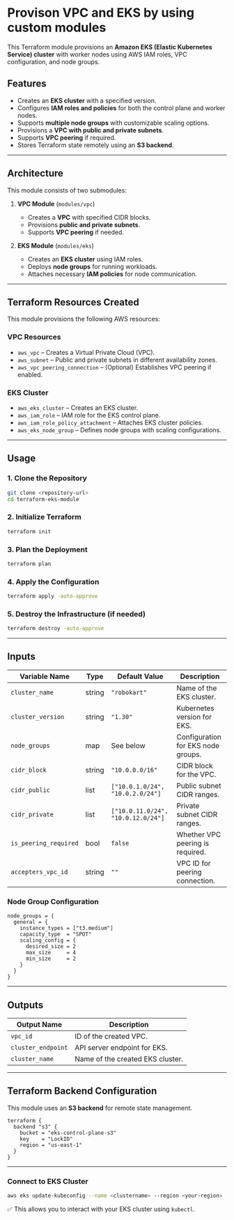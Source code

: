 
# Provison VPC and EKS by using custom modules

This Terraform module provisions an **Amazon EKS (Elastic Kubernetes Service) cluster** with worker nodes using AWS IAM roles, VPC configuration, and node groups.

## Features

- Creates an **EKS cluster** with a specified version.
- Configures **IAM roles and policies** for both the control plane and worker nodes.
- Supports **multiple node groups** with customizable scaling options.
- Provisions a **VPC with public and private subnets**.
- Supports **VPC peering** if required.
- Stores Terraform state remotely using an **S3 backend**.

---

## Architecture

This module consists of two submodules:

1. **VPC Module** (`modules/vpc`)
   - Creates a **VPC** with specified CIDR blocks.
   - Provisions **public and private subnets**.
   - Supports **VPC peering** if needed.

2. **EKS Module** (`modules/eks`)
   - Creates an **EKS cluster** using IAM roles.
   - Deploys **node groups** for running workloads.
   - Attaches necessary **IAM policies** for node communication.

---

## Terraform Resources Created

This module provisions the following AWS resources:

### **VPC Resources**
- `aws_vpc` – Creates a Virtual Private Cloud (VPC).
- `aws_subnet` – Public and private subnets in different availability zones.
- `aws_vpc_peering_connection` – (Optional) Establishes VPC peering if enabled.

### **EKS Cluster**
- `aws_eks_cluster` – Creates an EKS cluster.
- `aws_iam_role` – IAM role for the EKS control plane.
- `aws_iam_role_policy_attachment` – Attaches EKS cluster policies.
- `aws_eks_node_group` – Defines node groups with scaling configurations.

---

## **Usage**

### 1. Clone the Repository

```bash
git clone <repository-url>
cd terraform-eks-module
```

### 2. Initialize Terraform

```bash
terraform init
```

### 3. Plan the Deployment

```bash
terraform plan
```

### 4. Apply the Configuration

```bash
terraform apply -auto-approve
```

### 5. Destroy the Infrastructure (if needed)

```bash
terraform destroy -auto-approve
```

---

## **Inputs**

| Variable Name         | Type   | Default Value         | Description                                      |
|----------------------|--------|---------------------|--------------------------------------------------|
| `cluster_name`       | string | `"robokart"`        | Name of the EKS cluster.                        |
| `cluster_version`    | string | `"1.30"`           | Kubernetes version for EKS.                     |
| `node_groups`        | map    | See below          | Configuration for EKS node groups.              |
| `cidr_block`         | string | `"10.0.0.0/16"`    | CIDR block for the VPC.                         |
| `cidr_public`        | list   | `["10.0.1.0/24", "10.0.2.0/24"]` | Public subnet CIDR ranges. |
| `cidr_private`       | list   | `["10.0.11.0/24", "10.0.12.0/24"]` | Private subnet CIDR ranges. |
| `is_peering_required` | bool   | `false`              | Whether VPC peering is required.                |
| `accepters_vpc_id`   | string | `""`                | VPC ID for peering connection.                  |

### **Node Group Configuration**

```hcl
node_groups = {
  general = {
    instance_types = ["t3.medium"]
    capacity_type  = "SPOT"
    scaling_config = {
      desired_size = 2
      max_size     = 4
      min_size     = 2
    }
  }
}
```

---

## **Outputs**

| Output Name         | Description                       |
|---------------------|---------------------------------|
| `vpc_id`           | ID of the created VPC.         |
| `cluster_endpoint` | API server endpoint for EKS.   |
| `cluster_name`     | Name of the created EKS cluster. |

---

## **Terraform Backend Configuration**
This module uses an **S3 backend** for remote state management.

```hcl
terraform {
  backend "s3" {
    bucket = "eks-control-plane-s3"
    key    = "LockID"
    region = "us-east-1"
  }
}
```

---
### Connect to EKS Cluster
```sh
aws eks update-kubeconfig --name <clustername> --region <your-region>
```
✅ This allows you to interact with your EKS cluster using `kubectl`.  